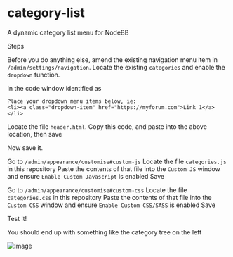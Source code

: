 # category-list
A dynamic category list menu for NodeBB

Steps

Before you do anything else, amend the existing navigation menu item in `/admin/settings/navigation`. Locate the existing `categories` and enable the `dropdown` function. 

In the code window identified as 

```
Place your dropdown menu items below, ie:
<li><a class="dropdown-item" href="https://myforum.com">Link 1</a></li>
```

Locate the file `header.html`. Copy this code, and paste into the above location, then save

Now save it.

Go to `/admin/appearance/customise#custom-js`
Locate the file `categories.js` in this repository
Paste the contents of that file into the `Custom JS` window and ensure `Enable Custom Javascript` is enabled
Save

Go to `/admin/appearance/customise#custom-css`
Locate the file `categories.css` in this repository
Paste the contents of that file into the `Custom CSS` window and ensure `Enable Custom CSS/SASS` is enabled
Save

Test it!

You should end up with something like the category tree on the left

![image](https://github.com/phenomlab/category-list/assets/2557946/14394e35-e33e-4ab0-85d0-79b346d8353e)





